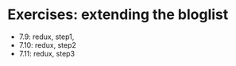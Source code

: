# Exercises: extending the bloglist

- 7.9: redux, step1,
- 7.10: redux, step2
- 7.11: redux, step3
